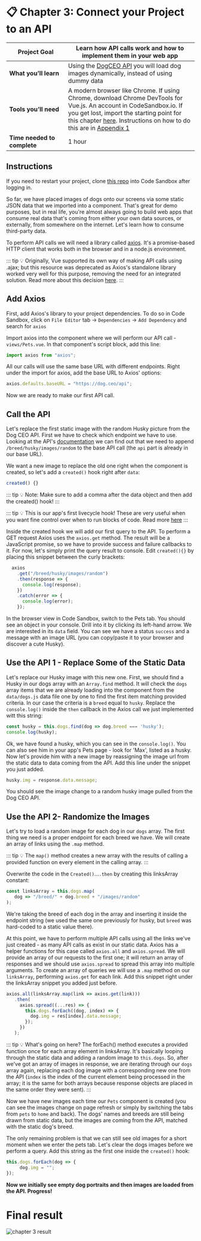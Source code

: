 # 📋 Chapter 3: Connect your Project to an API

| **Project&nbsp;Goal** | Learn how API calls work and how to implement them in your web app                                                                                                                                  |
| --------------------------- | ------------------------------------------------------------------------------------------------------------------------------------------------------------------------------------------------ |
| **What&nbsp;you’ll&nbsp;learn**       | Using the [DogCEO API](https://dog.ceo/dog-api/) you will load dog images dynamically, instead of using dummy data                                                                                             |
| **Tools&nbsp;you’ll&nbsp;need**       | A modern browser like Chrome. If using Chrome, download Chrome DevTools for Vue.js. An account in CodeSandbox.io. If you get lost, import the starting point for this chapter [here](https://github.com/VueVixens/projects/tree/master/chapter-2-end). Instructions on how to do this are in [Appendix 1](appendix_1.md) |
| **Time needed to complete** | 1 hour

## Instructions

If you need to restart your project, clone [this repo](https://github.com/VueVixens/projects/tree/master/chapter-2-end) into Code Sandbox after logging in.

So far, we have placed images of dogs onto our screens via some static JSON data that we imported into a component. That's great for demo purposes, but in real life, you're almost always going to build web apps that consume real data that's coming from either your own data sources, or externally, from somewhere on the internet. Let's learn how to consume third-party data.

To perform API calls we will need a library called [axios](https://github.com/axios/axios). It's a promise-based HTTP client that works both in the browser and in a node.js environment.

::: tip 💡
Originally, Vue supported its own way of making API calls using .ajax; but this resource was deprecated as Axios's standalone library worked very well for this purpose, removing the need for an integrated solution. Read more about this decision [here](https://medium.com/the-vue-point/retiring-vue-resource-871a82880af4).
:::

## Add Axios

First, add Axios's library to your project dependencies. To do so in Code Sandbox, click on `File Editor` tab -> `Dependencies` -> `Add Dependency` and search for `axios`

Import axios into the component where we will perform our API call - `views/Pets.vue`. In that component's script block, add this line:

```js
import axios from "axios";
```

All our calls will use the same base URL with different endpoints. Right under the import for axios, add the base URL to Axios' options:

```js
axios.defaults.baseURL = "https://dog.ceo/api";
```

Now we are ready to make our first API call.

## Call the API

Let's replace the first static image with the random Husky picture from the Dog CEO API. First we have to check which endpoint we have to use. Looking at the API's [documentation](https://dog.ceo/dog-api/) we can find out that we need to append `/breed/husky/images/random` to the base API call (the `api` part is already in our base URL).

We want a new image to replace the old one right when the component is created, so let's add a `created()` hook right after `data`:

```js
created() {}
```

::: tip 💡
Note: Make sure to add a comma after the data object and then add the created() hook!
:::

::: tip 💡
This is our app's first livecycle hook! These are very useful when you want fine control over when to run blocks of code. Read more [here](https://vuejs.org/v2/guide/instance.html#Instance-Lifecycle-Hooks)
:::

Inside the created hook we will add our first query to the API. To perform a GET request Axios uses the `axios.get` method. The result will be a JavaScript promise, so we have to provide success and failure callbacks to it. For now, let's simply print the query result to console. Edit `created(){}` by placing this snippet between the curly brackets:

```js
  axios
    .get("/breed/husky/images/random")
    .then(response => {
      console.log(response);
    })
    .catch(error => {
      console.log(error);
    });
```

In the browser view in Code Sandbox, switch to the Pets tab. You should see an object in your console. Drill into it by clicking its left-hand arrow. We are interested in its `data` field. You can see we have a status `success` and a message with an image URL (you can copy/paste it to your browser and discover a cute Husky).

## Use the API 1 - Replace Some of the Static Data

Let's replace our Husky image with this new one. First, we should find a Husky in our dogs array with an `Array.find` method. It will check the `dogs` array items that we are already loading into the component from the `data/dogs.js` data file one by one to find the first item matching provided criteria. In our case the criteria is a `breed` equal to `husky`. Replace the `console.log()` inside the `then` callback in the Axios call we just implemented witt this string:

```js
const husky = this.dogs.find(dog => dog.breed === 'husky');
console.log(husky);
```

Ok, we have found a husky, which you can see in the `console.log()`. You can also see him in your app's Pets page - look for 'Max', listed as a husky. Now let's provide him with a new image by reassigning the image url from the static data to data coming from the API. Add this line under the snippet you just added.

```js
husky.img = response.data.message;
```

You should see the image change to a random husky image pulled from the Dog CEO API.

## Use the API 2- Randomize the Images

Let's try to load a random image for each dog in our `dogs` array. The first thing we need is a proper endpoint for each breed we have. We will create an array of links using the `.map` method.

::: tip 💡
The `map()` method creates a new array with the results of calling a provided function on every element in the calling array.
:::

Overwrite the code in the `Created()`...`.then` by creating this linksArray constant:

```js
const linksArray = this.dogs.map(
   dog => "/breed/" + dog.breed + "/images/random"
);
```

We're taking the breed of each dog in the array and inserting it inside the endpoint string (we used the same one previously for husky, but `breed` was hard-coded to a static value there).

At this point, we have to perform multiple API calls using all the links we've just created - as many API calls as exist in our static data. Axios has a helper functions for this case called `axios.all` and `axios.spread`. We will provide an array of our requests to the first one; it will return an array of responses and we should use `axios.spread` to spread this array into multiple arguments. To create an array of queries we will use a `.map` method on our `linksArray`, performing `axios.get` for each link. Add this snippet right under the linksArray snippet you added just before.

```js
axios.all(linksArray.map(link => axios.get(link)))
   .then(
     axios.spread((...res) => {
       this.dogs.forEach((dog, index) => {
         dog.img = res[index].data.message;
       });
     })
   );
```

::: tip 💡
What's going on here? The forEach() method executes a provided function once for each array element in linksArray. It's basically looping through the static data and adding a random image to `this.dogs`. So, after we've got an array of images in response, we are iterating through our `dogs` array again, replacing each dog image with a corresponding new one from the API (`index` is the index of the current element being processed in the array; it is the same for both arrays because response objects are placed in the same order they were sent).
:::

Now we have new images each time our `Pets` component is created (you can see the images change on page refresh or simply by switching the tabs from `pets` to `home` and back). The dogs' names and breeds are still being drawn from static data, but the images are coming from the API, matched with the static dog's breed.

The only remaining problem is that we can still see old images for a short moment when we enter the pets tab. Let's clear the dogs images before we perform a query. Add this string as the first one inside the `created()` hook:

```js
this.dogs.forEach(dog => {
     dog.img = "";
});
```

**Now we initially see empty dog portraits and then images are loaded from the API. Progress!**

# Final result
![chapter 3 result](./images/petshop_chapter3.jpg)
